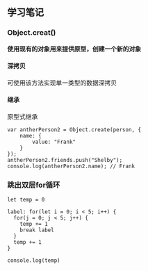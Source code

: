 ## 学习笔记

### Object.creat()

**使用现有的对象用来提供原型，创建一个新的对象**

#### 深拷贝
可使用该方法实现单一类型的数据深拷贝

#### 继承

原型式继承

```
var antherPerson2 = Object.create(person, {
    name: {
        value: "Frank"
    }
});
antherPerson2.friends.push("Shelby");
console.log(antherPerson2.name); // Frank

```


### 跳出双层for循环

```
let temp = 0

label: for(let i = 0; i < 5; i++) {
  for(j = 0; j < 5; j++) {
    temp += 1
    break label
  }
  temp += 1
}

console.log(temp)

```


